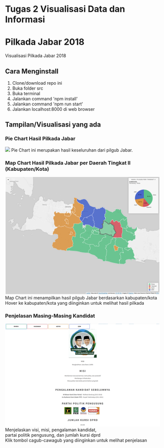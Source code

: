 # Tugas 2 Visualisasi Data dan Informasi
# Pilkada Jabar 2018
Visualisasi Pilkada Jabar 2018

## Cara Menginstall
1. Clone/download repo ini
2. Buka folder src
3. Buka terminal
4. Jalankan command 'npm install'
5. Jalankan command 'npm run start'
6. Jalankan localhost:8000 di web browser

## Tampilan/Visualisasi yang ada 
### Pie Chart Hasil Pilkada Jabar
![](screen_shot/pie_jabar.png)
Pie Chart ini merupakan hasil keseluruhan dari pilgub Jabar.
### Map Chart Hasil Pilkada Jabar per Daerah Tingkat II (Kabupaten/Kota)
![](screen_shot/peta_jabar.png)
Map Chart ini menampilkan hasil pilgub Jabar berdasarkan kabupaten/kota <br>
Hover ke kabupaten/kota yang diinginkan untuk melihat hasil pilkada
### Penjelasan Masing-Masing Kandidat
![](screen_shot/penjelasan_cagub.png)
Menjelaskan visi, misi, pengalaman kandidat, <br>
partai politik pengusung, dan jumlah kursi dprd <br>
Klik tombol cagub-cawagub yang diinginkan untuk melihat penjelasan